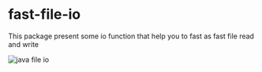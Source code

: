 # fast-file-io
This package present some io function that help you to fast as fast file read and write

![java file io](https://raw.githubusercontent.com/khazeshgar/fast-file-io/master/file-io.jpg)
